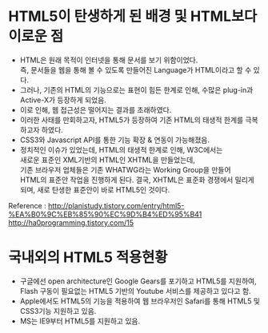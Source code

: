 # HTML5이 탄생하게 된 배경 및 HTML보다 이로운 점

- HTML은 원래 목적이 인터넷을 통해 문서를 보기 위함이었다.  
  즉, 문서들을 웹을 통해 볼 수 있도록 만들어진 Language가 HTML이라고 할 수 있다.  
- 그러나, 기존의 HTML의 기능으로는  표현이 힘든 한계로 인해, 수많은 plug-in과  
  Active-X가 등장하게 되었음.  
- 이로 인해, 웹 접근성은 떨어지는 결과를 초래하였다. 
- 이러한 사태를 만회하고자, HTML5가 등장하여 기존 HTML의 태생적 한계를 극복하고자 하였다.  
- CSS3와 Javascript API를 통한 기능 확장 & 연동이 가능해졌음.  
- 정치적인 이슈가 있었는데, HTML의 태생적 한계로 인해, W3C에서는  
  새로운 표준인 XML기반의 HTML인 XHTML을 만들었는데,  
  기존 브라우저 업체들은 기존 WHATWG라는 Working Group을 만들어  
  HTML의 표준안 작업을 진행하게 된다. 결국, XHTML은 표준화 경쟁에서 밀리게 되며,
  새로 탄생한 표준안이 바로 HTML5인 것이다.  

 Reference : <http://planistudy.tistory.com/entry/html5-%EA%B0%9C%EB%85%90%EC%9D%B4%ED%95%B41>  
            <http://ha0programming.tistory.com/15>

# 국내외의 HTML5 적용현황
- 구글에선 open architecture인 Google Gears를 포기하고 HTML5를 지원하여,  
Flash 구동이 필요없는 HTML5 기반의 Youtube 서비스를 제공하고 있다고 함.
- Apple에서도 HTML5의 기능을 적용하여 웹 브라우저인 Safari를 통해 HTML5 및 CSS3기능 지원하고 있음.
- MS는 IE9부터 HTML5를 지원하고 있음. 
